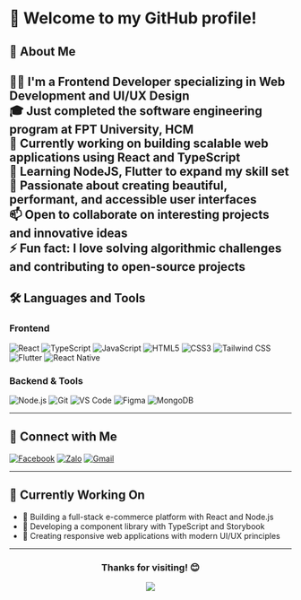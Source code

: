 # 👋 Welcome to my GitHub profile!

## 🚀 About Me

👨‍💻 I'm a Frontend Developer specializing in Web Development and UI/UX Design  
🎓 Just completed the software engineering program at FPT University, HCM  
💼 Currently working on building scalable web applications using React and TypeScript  
🌱 Learning NodeJS, Flutter to expand my skill set  
🎯 Passionate about creating beautiful, performant, and accessible user interfaces  
📫 Open to collaborate on interesting projects and innovative ideas  
⚡ Fun fact: I love solving algorithmic challenges and contributing to open-source projects
---

## 🛠️ Languages and Tools

### Frontend
![React](https://img.shields.io/badge/-React-61DAFB?style=flat-square&logo=react&logoColor=black)
![TypeScript](https://img.shields.io/badge/-TypeScript-3178C6?style=flat-square&logo=typescript&logoColor=white)
![JavaScript](https://img.shields.io/badge/-JavaScript-F7DF1E?style=flat-square&logo=javascript&logoColor=black)
![HTML5](https://img.shields.io/badge/-HTML5-E34F26?style=flat-square&logo=html5&logoColor=white)
![CSS3](https://img.shields.io/badge/-CSS3-1572B6?style=flat-square&logo=css3&logoColor=white)
![Tailwind CSS](https://img.shields.io/badge/-Tailwind_CSS-38B2AC?style=flat-square&logo=tailwind-css&logoColor=white)
![Flutter](https://img.shields.io/badge/-Flutter-02569B?style=flat-square&logo=flutter&logoColor=white)
![React Native](https://img.shields.io/badge/-React_Native-61DAFB?style=flat-square&logo=react&logoColor=black)

### Backend & Tools
![Node.js](https://img.shields.io/badge/-Node.js-339933?style=flat-square&logo=node.js&logoColor=white)
![Git](https://img.shields.io/badge/-Git-F05032?style=flat-square&logo=git&logoColor=white)
![VS Code](https://img.shields.io/badge/-VS_Code-007ACC?style=flat-square&logo=visual-studio-code&logoColor=white)
![Figma](https://img.shields.io/badge/-Figma-F24E1E?style=flat-square&logo=figma&logoColor=white)
![MongoDB](https://img.shields.io/badge/-MongoDB-47A248?style=flat-square&logo=mongodb&logoColor=white)

---

## 🤝 Connect with Me

[![Facebook](https://img.shields.io/badge/-Facebook-1877F2?style=for-the-badge&logo=facebook&logoColor=white)](https://facebook.com/stella.melanie.2024)
[![Zalo](https://img.shields.io/badge/-Zalo-0068FF?style=for-the-badge&logo=zalo&logoColor=white)](https://zalo.me/0901927941)
[![Gmail](https://img.shields.io/badge/-Gmail-D14836?style=for-the-badge&logo=gmail&logoColor=white)](mailto:dtuongvy86@gmail.com)

---

## 💼 Currently Working On

- 🚀 Building a full-stack e-commerce platform with React and Node.js
- 🎨 Developing a component library with TypeScript and Storybook
- 📱 Creating responsive web applications with modern UI/UX principles

---


<div align="center">
  
  ### Thanks for visiting! 😊
  
  ![](https://quotes-github-readme.vercel.app/api?type=horizontal&theme=tokyonight)
</div>
